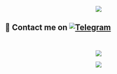 <p align="center">
  <img src="https://media.giphy.com/media/SnVZO1N0Wo6u4/giphy.gif">
</p>


## 📨 Contact me on [![Telegram](https://img.shields.io/badge/telegram-1b77FF.svg?style=for-the-badge&logo=telegram)](https://t.me/I_AM_PAWANBIR) 
<br>

<p align="center"><a href="https://github.com/jattpawan"><img src="https://github-readme-stats.vercel.app/api?username=jattpawan&show_icons=true&theme=radical"></a></p>
<p align="center"><a href="https://github.com/jattpawan"><img src="https://github-readme-stats.vercel.app/api/top-langs/?username=jattpawan&theme=radical&layout=compact"></a></p> 



